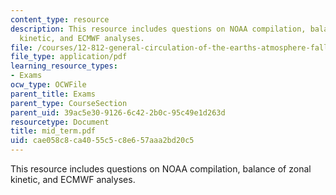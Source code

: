 ```yaml
---
content_type: resource
description: This resource includes questions on NOAA compilation, balance of zonal
  kinetic, and ECMWF analyses.
file: /courses/12-812-general-circulation-of-the-earths-atmosphere-fall-2005/cae058c8ca4055c5c8e657aaa2bd20c5_mid_term.pdf
file_type: application/pdf
learning_resource_types:
- Exams
ocw_type: OCWFile
parent_title: Exams
parent_type: CourseSection
parent_uid: 39ac5e30-9126-6c42-2b0c-95c49e1d263d
resourcetype: Document
title: mid_term.pdf
uid: cae058c8-ca40-55c5-c8e6-57aaa2bd20c5
---
```

This resource includes questions on NOAA compilation, balance of zonal kinetic, and ECMWF analyses.

